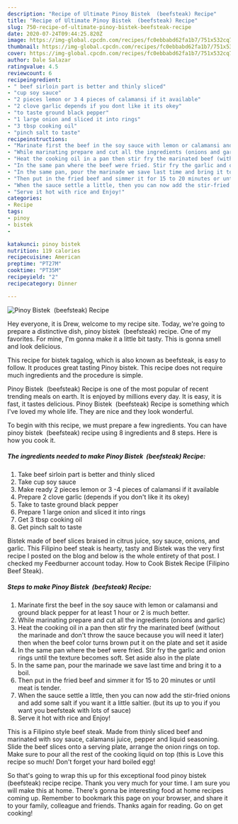 ```yaml
---
description: "Recipe of Ultimate Pinoy Bistek  (beefsteak) Recipe"
title: "Recipe of Ultimate Pinoy Bistek  (beefsteak) Recipe"
slug: 750-recipe-of-ultimate-pinoy-bistek-beefsteak-recipe
date: 2020-07-24T09:44:25.820Z
image: https://img-global.cpcdn.com/recipes/fc0ebbabd62fa1b7/751x532cq70/pinoy-bistek-beefsteak-recipe-recipe-main-photo.jpg
thumbnail: https://img-global.cpcdn.com/recipes/fc0ebbabd62fa1b7/751x532cq70/pinoy-bistek-beefsteak-recipe-recipe-main-photo.jpg
cover: https://img-global.cpcdn.com/recipes/fc0ebbabd62fa1b7/751x532cq70/pinoy-bistek-beefsteak-recipe-recipe-main-photo.jpg
author: Dale Salazar
ratingvalue: 4.5
reviewcount: 6
recipeingredient:
- " beef sirloin part is better and thinly sliced"
- "cup soy sauce"
- "2 pieces lemon or 3 4 pieces of calamansi if it available"
- "2 clove garlic depends if you dont like it its okey"
- "to taste ground black pepper"
- "1 large onion and sliced it into rings"
- "3 tbsp cooking oil"
- "pinch salt to taste"
recipeinstructions:
- "Marinate first the beef in the soy sauce with lemon or calamansi and ground black pepper for at least 1 hour or 2 is much better."
- "While marinating prepare and cut all the ingredients (onions and garlic)"
- "Heat the cooking oil in a pan then stir fry the marinated beef (without the marinade and don&#39;t throw the sauce because you will need it later) then when the beef color turns brown put it on the plate and set it aside"
- "In the same pan where the beef were fried. Stir fry the garlic and onion rings until the texture becomes soft. Set aside also in the plate"
- "In the same pan, pour the marinade we save last time and bring it to a boil."
- "Then put in the fried beef and simmer it for 15 to 20 minutes or until meat is tender."
- "When the sauce settle a little, then you can now add the stir-fried onions and add some salt if you want it a little saltier. (but its up to you if you want you beefsteak with lots of sauce)"
- "Serve it hot with rice and Enjoy!"
categories:
- Recipe
tags:
- pinoy
- bistek
- 

katakunci: pinoy bistek  
nutrition: 119 calories
recipecuisine: American
preptime: "PT27M"
cooktime: "PT35M"
recipeyield: "2"
recipecategory: Dinner

---
```



![Pinoy Bistek  (beefsteak) Recipe](https://img-global.cpcdn.com/recipes/fc0ebbabd62fa1b7/751x532cq70/pinoy-bistek-beefsteak-recipe-recipe-main-photo.jpg)

Hey everyone, it is Drew, welcome to my recipe site. Today, we're going to prepare a distinctive dish, pinoy bistek  (beefsteak) recipe. One of my favorites. For mine, I'm gonna make it a little bit tasty. This is gonna smell and look delicious.

This recipe for bistek tagalog, which is also known as beefsteak, is easy to follow. It produces great tasting Pinoy bistek. This recipe does not require much ingredients and the procedure is simple.

Pinoy Bistek  (beefsteak) Recipe is one of the most popular of recent trending meals on earth. It is enjoyed by millions every day. It is easy, it is fast, it tastes delicious. Pinoy Bistek  (beefsteak) Recipe is something which I've loved my whole life. They are nice and they look wonderful.


To begin with this recipe, we must prepare a few ingredients. You can have pinoy bistek  (beefsteak) recipe using 8 ingredients and 8 steps. Here is how you cook it.

<!--inarticleads1-->

##### The ingredients needed to make Pinoy Bistek  (beefsteak) Recipe:

1. Take  beef sirloin part is better and thinly sliced
1. Take cup soy sauce
1. Make ready 2 pieces lemon or 3 -4 pieces of calamansi if it available
1. Prepare 2 clove garlic (depends if you don&#39;t like it its okey)
1. Take to taste ground black pepper
1. Prepare 1 large onion and sliced it into rings
1. Get 3 tbsp cooking oil
1. Get pinch salt to taste


Bistek made of beef slices braised in citrus juice, soy sauce, onions, and garlic. This Filipino beef steak is hearty, tasty and Bistek was the very first recipe I posted on the blog and below is the whole entirety of that post. I checked my Feedburner account today. How to Cook Bistek Recipe (Filipino Beef Steak). 

<!--inarticleads2-->

##### Steps to make Pinoy Bistek  (beefsteak) Recipe:

1. Marinate first the beef in the soy sauce with lemon or calamansi and ground black pepper for at least 1 hour or 2 is much better.
1. While marinating prepare and cut all the ingredients (onions and garlic)
1. Heat the cooking oil in a pan then stir fry the marinated beef (without the marinade and don&#39;t throw the sauce because you will need it later) then when the beef color turns brown put it on the plate and set it aside
1. In the same pan where the beef were fried. Stir fry the garlic and onion rings until the texture becomes soft. Set aside also in the plate
1. In the same pan, pour the marinade we save last time and bring it to a boil.
1. Then put in the fried beef and simmer it for 15 to 20 minutes or until meat is tender.
1. When the sauce settle a little, then you can now add the stir-fried onions and add some salt if you want it a little saltier. (but its up to you if you want you beefsteak with lots of sauce)
1. Serve it hot with rice and Enjoy!


This is a Filipino style beef steak. Made from thinly sliced beef and marinated with soy sauce, calamansi juice, pepper and liquid seasoning. Slide the beef slices onto a serving plate, arrange the onion rings on top. Make sure to pour all the rest of the cooking liquid on top (this is Love this recipe so much! Don&#39;t forget your hard boiled egg! 

So that's going to wrap this up for this exceptional food pinoy bistek  (beefsteak) recipe recipe. Thank you very much for your time. I am sure you will make this at home. There's gonna be interesting food at home recipes coming up. Remember to bookmark this page on your browser, and share it to your family, colleague and friends. Thanks again for reading. Go on get cooking!

